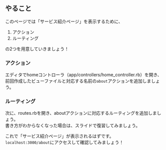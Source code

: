 ## やること
このページでは「サービス紹介ページ」を表示するために、

1. アクション
2. ルーティング

の2つを用意していきましょう！

### アクション
エディタでhomeコントローラ（app/controllers/home_controller.rb）を開き、  
前回作成したビューファイルと対応する名前の`about`アクションを追加しましょう。

### ルーティング
次に、routes.rbを開き、aboutアクションに対応するルーティングを追加しましょう。  
書き方がわからなくなった場合は、スライドで復習してみましょう。

これで「サービス紹介ページ」が表示されるはずです。  
`localhost:3000/about`にアクセスして確認してみましょう！
